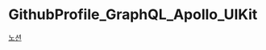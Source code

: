 # GithubProfile_GraphQL_Apollo_UIKit
[노션](https://devdmbhm.notion.site/GithubGraphQL-Apollo-Xcode-SPM-Example-e87ce5e857a642329f2d5bd103afa177)

